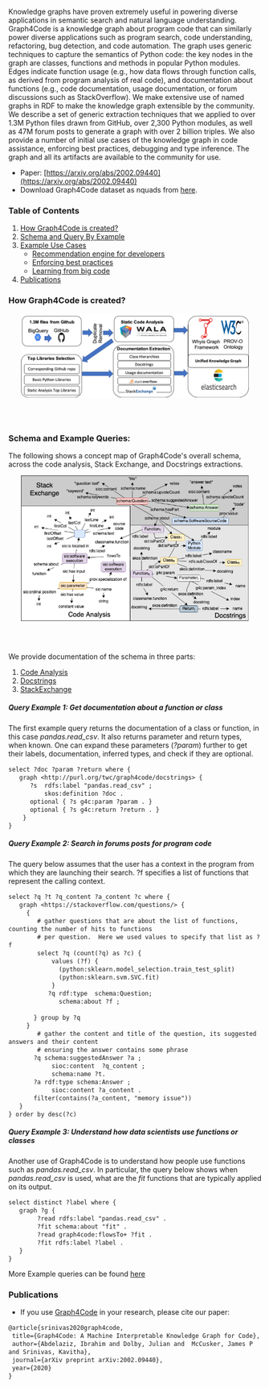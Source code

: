 
Knowledge graphs have proven extremely useful in powering diverse applications in semantic search and natural language understanding. Graph4Code is a knowledge graph about program code that can similarly power diverse applications such as program search, code understanding, refactoring, bug detection, and code automation.  The graph uses generic techniques to capture the semantics of Python code: the key nodes in the graph are classes, functions and methods in popular Python modules.  Edges indicate function usage (e.g., how data flows through function calls, as derived from program analysis of real code), and documentation about functions (e.g., code documentation, usage documentation, or forum discussions such as StackOverflow).  We make extensive use of named graphs in RDF to make the knowledge graph extensible by the community.  We describe a set of generic extraction techniques that we applied to over 1.3M Python files drawn from GitHub, over 2,300 Python modules, as well as 47M forum posts to generate a graph with over 2 billion triples. We also provide a number of initial use cases of the knowledge graph in code assistance, enforcing best practices, debugging and type inference. The graph and all its artifacts are available to the community for use. 

* Paper: [https://arxiv.org/abs/2002.09440](https://arxiv.org/abs/2002.09440)<br>
* Download Graph4Code dataset as nquads from [here](https://archive.org/download/graph4codev1).


### Table of Contents
1. [How Graph4Code is created?](#pipeline)
2. [Schema and Query By Example](#schema)
3. [Example Use Cases](./use_cases.md#uses)
    * [Recommendation engine for developers](./use_cases.md#case1)
    * [Enforcing best practices](./use_cases.md#case2)  
    * [Learning from big code](./use_cases.md#case3) 
4. [Publications](#papers)

### How Graph4Code is created?<a name="pipeline"></a>

<!---![](figures//graph4code_pipeline2.png)-->
<p align="center">
<img align="center" src="figures//graph4code_pipeline2.png" width="90%"/>
</p>
<br><br>

### Schema and Example Queries<a name="schema"></a>:

The following shows a concept map of Graph4Code's overall schema, across the code analysis, Stack Exchange, and Docstrings extractions.

<p align="center">
<img align="center" src="figures/graph4code-relationships-v2.png" width="90%"/>
</p>
<br><br>

We provide documentation of the schema in three parts:

1. [Code Analysis](code_analysis_schema.ttl)
2. [Docstrings](docstrings_schema.ttl)
3. [StackExchange](stackexchange_schema.ttl)

##### Query Example 1: Get documentation about a function or class

The first example query returns the documentation of a class or function, in this case *pandas.read\_csv*. It also returns parameter and return types, when known. One can expand these parameters (*?param*) further to get their labels, documentation, inferred types, and check if they are optional.

```
select ?doc ?param ?return where {
   graph <http://purl.org/twc/graph4code/docstrings> {
      ?s  rdfs:label "pandas.read_csv" ;
          skos:definition ?doc .
      optional { ?s g4c:param ?param . }
      optional { ?s g4c:return ?return . }
    }
}
```
##### Query Example 2: Search in forums posts for program code

The query below assumes that the user has a context in the program from which they are launching their search. ?f specifies a list of functions that represent the calling context. 

```
select ?q ?t ?q_content ?a_content ?c where {
   graph <https://stackoverflow.com/questions/> {
     {
        # gather questions that are about the list of functions, counting the number of hits to functions
        # per question.  Here we used values to specify that list as ?f
        select ?q (count(?q) as ?c) {
            values (?f) {
              (python:sklearn.model_selection.train_test_split)
              (python:sklearn.svm.SVC.fit)
            }
           ?q rdf:type  schema:Question;
              schema:about ?f ;

       } group by ?q
     }
        # gather the content and title of the question, its suggested answers and their content
        # ensuring the answer contains some phrase
       ?q schema:suggestedAnswer ?a ;
            sioc:content  ?q_content ;
            schema:name ?t.
       ?a rdf:type schema:Answer ;
            sioc:content ?a_content .
       filter(contains(?a_content, "memory issue"))
   }
} order by desc(?c)
```

##### Query Example 3: Understand how data scientists use functions or classes

Another use of Graph4Code is to understand how people use functions such as *pandas.read\_csv*. In particular, the query below shows when *pandas.read\_csv* is used, what are the *fit* functions that are typically applied on its output. 


```
select distinct ?label where {
   graph ?g {
        ?read rdfs:label "pandas.read_csv" .
        ?fit schema:about "fit" .
        ?read graph4code:flowsTo+ ?fit .
        ?fit rdfs:label ?label .
   }
}
```

More Example queries can be found [here](https://github.com/wala/graph4code/tree/master/usage_queries) 

### Publications<a name="papers"></a>
* If you use [Graph4Code](https://arxiv.org/abs/2002.09440) in your research, please cite our paper:

 ```
 @article{srinivas2020graph4code,
  title={Graph4Code: A Machine Interpretable Knowledge Graph for Code},
  author={Abdelaziz, Ibrahim and Dolby, Julian and  McCusker, James P and Srinivas, Kavitha},
  journal={arXiv preprint arXiv:2002.09440},
  year={2020}
}
```

